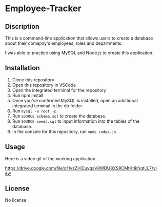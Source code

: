 # Employee-Tracker

## Discription
This is a command-line application that allows users to create a database about their comapny's employees, roles and departments.

I was able to practice using MySQL and Node.js to create this application.

## Installation
1. Clone this repository
2. Open this repository in VSCode
3. Open the integrated terminal for the repository
4. Run npm install
5. Once you've confirmed MySQL is installed, open an additional integrated terminal in the db folder.
6. Run `mysql -u root -p`.
7. Run `SOURCE schema.sql` to create the database.
8. Run `SOURCE seeds.sql` to input information into the tables of the database.
9. In the console for this repository, run `node index.js`

## Usage
Here is a video gif of the working application

https://drive.google.com/file/d/1vzZHlDuyqaV8WDU8XS8CMtKtikNqfJL7/view

## License
No license